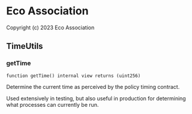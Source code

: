 # Eco Association
Copyright (c) 2023 Eco Association

## TimeUtils

### getTime

```solidity
function getTime() internal view returns (uint256)
```

Determine the current time as perceived by the policy timing contract.

Used extensively in testing, but also useful in production for
determining what processes can currently be run.

